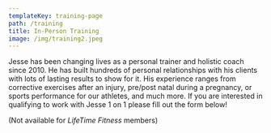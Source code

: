 ```yaml
---
templateKey: training-page
path: /training
title: In-Person Training
image: /img/training2.jpeg
---
```

Jesse has been changing lives as a personal trainer and holistic coach since 2010. He has built hundreds of personal relationships with his clients with lots of lasting results to show for it. His experience ranges from corrective exercises after an injury, pre/post natal during a pregnancy, or sports performance for our athletes, and much more.  If you are interested in qualifying to work with Jesse 1 on 1 please fill out the form below!

(Not available for *LifeTime Fitness* members)